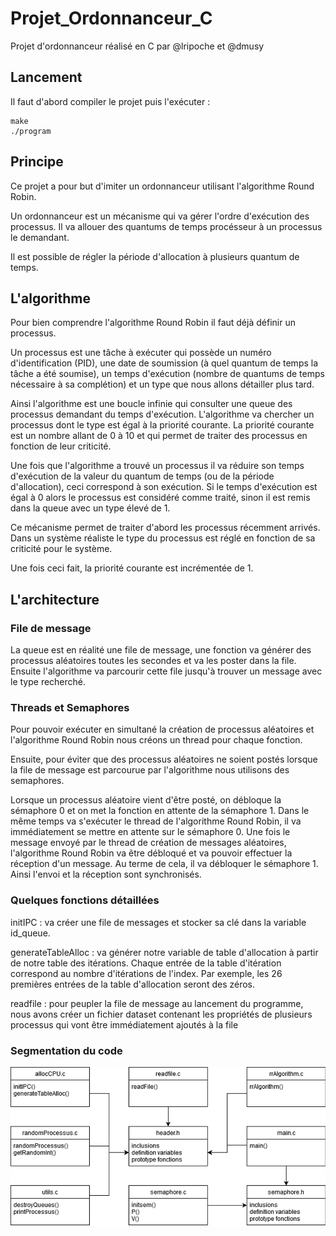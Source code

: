 # Projet_Ordonnanceur_C
Projet d'ordonnanceur réalisé en C par @lripoche et @dmusy

## Lancement 
Il faut d'abord compiler le projet puis l'exécuter : 
```
make
./program
```

## Principe 

Ce projet a pour but d'imiter un ordonnanceur utilisant l'algorithme Round Robin. 

Un ordonnanceur est un mécanisme qui va gérer l'ordre d'exécution des processus. Il va allouer des quantums de temps procésseur à un processus le demandant. 

Il est possible de régler la période d'allocation à plusieurs quantum de temps. 

## L'algorithme 

Pour bien comprendre l'algorithme Round Robin il faut déjà définir un processus. 

Un processus est une tâche à exécuter qui possède un numéro d'identification (PID), une date de soumission (à quel quantum de temps la tâche a été soumise), un temps d'exécution (nombre de quantums de temps nécessaire à sa complétion) et un type que nous allons détailler plus tard. 

Ainsi l'algorithme est une boucle infinie qui consulter une queue des processus demandant du temps d'exécution. L'algorithme va chercher un processus dont le type est égal à la priorité courante. La priorité courante est un nombre allant de 0 à 10 et qui permet de traiter des processus en fonction de leur criticité. 

Une fois que l'algorithme a trouvé un processus il va réduire son temps d'exécution de la valeur du quantum de temps (ou de la période d'allocation), ceci correspond à son exécution. Si le temps d'exécution est égal à 0 alors le processus est considéré comme traité, sinon il est remis dans la queue avec un type élevé de 1. 

Ce mécanisme permet de traiter d'abord les processus récemment arrivés. Dans un système réaliste le type du processus est réglé en fonction de sa criticité pour le système. 

Une fois ceci fait, la priorité courante est incrémentée de 1.

## L'architecture 

### File de message
La queue est en réalité une file de message, une fonction va générer des processus aléatoires toutes les secondes et va les poster dans la file. Ensuite l'algorithme va parcourir cette file jusqu'à trouver un message avec le type recherché. 

### Threads et Semaphores

Pour pouvoir exécuter en simultané la création de processus aléatoires et l'algorithme Round Robin nous créons un thread pour chaque fonction. 

Ensuite, pour éviter que des processus aléatoires ne soient postés lorsque la file de message est parcourue par l'algorithme nous utilisons des semaphores. 

Lorsque un processus aléatoire vient d'être posté, on débloque la sémaphore 0 et on met la fonction en attente de la sémaphore 1. 
Dans le même temps va s'exécuter le thread de l'algorithme Round Robin, il va immédiatement se mettre en attente sur le sémaphore 0. Une fois le message envoyé par le thread de création de messages aléatoires, l'algorithme Round Robin va être débloqué et va pouvoir effectuer la réception d'un message. Au terme de cela, il va débloquer le sémaphore 1. Ainsi l'envoi et la réception sont synchronisés.

### Quelques fonctions détaillées 

initIPC : va créer une file de messages et stocker sa clé dans la variable id_queue. 

generateTableAlloc : va générer notre variable de table d'allocation à partir de notre table des itérations. Chaque entrée de la table d'itération correspond au nombre d'itérations de l'index. Par exemple, les 26 premières entrées de la table d'allocation seront des zéros. 

readfile : pour peupler la file de message au lancement du programme, nous avons créer un fichier dataset contenant les propriétés de plusieurs processus qui vont être immédiatement ajoutés à la file 

### Segmentation du code

![Segmentation du code](Doc/segmentation_code.png)

